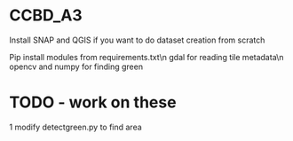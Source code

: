 # CCBD_A3
Install SNAP and QGIS if you want to do dataset creation from scratch

Pip install modules from requirements.txt\n
gdal for reading tile metadata\n
opencv and numpy for finding green

# TODO - work on these
1 modify detectgreen.py to find area


